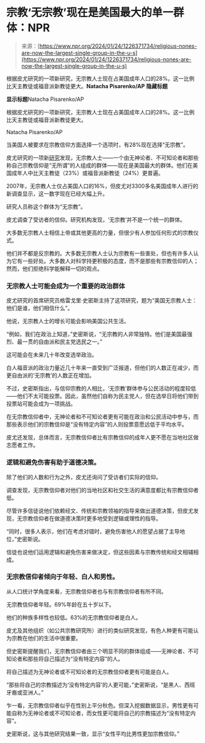 <!--yml

类别：未分类

日期：2024年5月27日15:04:11

-->

# 宗教‘无宗教’现在是美国最大的单一群体：NPR

> 来源：[https://www.npr.org/2024/01/24/1226371734/religious-nones-are-now-the-largest-single-group-in-the-u-s](https://www.npr.org/2024/01/24/1226371734/religious-nones-are-now-the-largest-single-group-in-the-u-s)

根据皮尤研究的一项新研究，无宗教人士现在占美国成年人口的28%。这一比例比天主教徒或福音派新教徒更大。**Natacha Pisarenko/AP** ****隐藏标题****

****显示标题****Natacha Pisarenko/AP

根据皮尤研究的一项新研究，无宗教人士现在占美国成年人口的28%。这一比例比天主教徒或福音派新教徒更大。

Natacha Pisarenko/AP

当美国人被要求在宗教信仰方面选择一个选项时，有28%现在选择“无宗教”。

皮尤研究的一项新[研究](https://www.pewresearch.org/religion/2024/01/24/religious-nones-in-america-who-they-are-and-what-they-believe/)发现，无宗教人士——一个由无神论者、不可知论者和那些称自己宗教信仰是“无所谓”的人组成的群体——现在是美国最大的群体。他们在美国成年人中比天主教徒（23%）或福音派新教徒（24%）更普遍。

2007年，无宗教人士仅占美国人口的16%，但皮尤对3300多名美国成年人进行的新调查显示，这一数字现在已经大幅上升。

研究人员称这个群体为“无宗教”。

皮尤调查了受访者的信仰。研究机构发现，‘无宗教’并不是一个统一的群体。

大多数无宗教人士相信上帝或其他更高的力量，但很少有人参加任何形式的宗教仪式。

他们并不都是反宗教的。大多数无宗教人士认为宗教有一些害处，但也有许多人认为它有一些好处。大多数人对科学持更积极的态度，而不是那些有宗教信仰的人；然而，他们拒绝科学能解释一切的观点。

### 无宗教人士可能会成为一个重要的政治群体

皮尤研究的首席研究员格雷戈里·史密斯主持了这项研究，题为“美国无宗教人士：他们是谁，他们相信什么”。

他说，无宗教人士的增长可能会影响美国公共生活。

“例如，我们在政治上知道，”史密斯说，“无宗教的人非常独特。他们是美国最强烈、最一贯的自由派和民主党选民之一。”

这可能会在未来几十年改变选举政治。

白人福音派的政治力量近几十年来一直受到广泛报道，但他们的人数正在减少，而更自由派的‘无宗教’的人数正在增加。

不过，史密斯指出，与信仰宗教的人相比，‘无宗教’群体参与公民活动的程度较低——他们不太可能投票。因此，虽然他们自称为民主党人，但在选举日将他们带到投票站可能会成为一项挑战。

在无宗教信仰者中，无神论者和不可知论者更有可能在政治和公民活动中参与，而那些表示他们的宗教信仰是“没有特定内容”的人则投票意愿远低于平均水平。

皮尤还发现，总体而言，无宗教信仰者比有宗教信仰的成年人更不愿在当地社区做志愿者工作。

### 逻辑和避免伤害有助于道德决策。

除了他们的人数和行为之外，皮尤还询问了受访者们实际的信仰。

调查发现，无宗教信仰者对他们的当地社区和社交生活的满意度都比有宗教信仰者低。

尽管许多信徒说他们依赖经文、传统和宗教领袖的指导来做出道德决策，但皮尤发现，无宗教信仰者在做道德决策时更多地受到逻辑或理性的指导。

“同时，很多人表示，他们在考虑对错时，避免伤害他人的愿望占据了主导地位，”史密斯说。

信徒也说他们运用逻辑和避免伤害来做决定，但这些因素与宗教传统和经文相辅相成。

### 无宗教信仰者倾向于年轻、白人和男性。

从人口统计学角度来看，无宗教信仰者也与有宗教信仰者有所不同。

无宗教信仰者年轻。69%年龄在五十岁以下。

他们的种族多样性也较低。63%的无宗教信仰者是白人。

皮尤及其他组织（如公共宗教研究所）进行的类似研究发现，有色人种更有可能认为宗教在他们的生活中很重要。

但史密斯提醒我们，无宗教信仰者由三个明显不同的群体组成——无神论者、不可知论者和那些将自己描述为“没有特定内容”的人。

将自己描述为无神论者或不可知论者的无宗教信仰者更有可能是白人。

“那些将自己的宗教描述为‘没有特定内容’的人更可能，”史密斯说，“是黑人、西班牙裔或亚洲人。”

乍一看，无宗教信仰者似乎在性别上平分秋色。但深入挖掘数据显示，男性更有可能自称为无神论者或不可知论者，而女性更可能将自己的宗教描述为“没有特定内容”。

史密斯说，这与其他研究结果一致，显示“女性平均比男性更加宗教信仰。”
